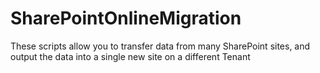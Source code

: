 # SharePointOnlineMigration
These scripts allow you to transfer data from many SharePoint sites, and output the data into a single new site on a different Tenant
